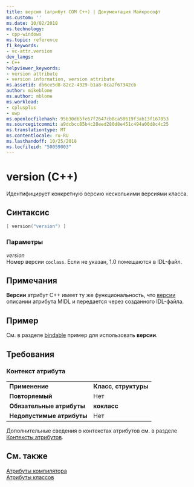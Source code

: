 ```yaml
---
title: версия (атрибут COM C++) | Документация Майкрософт
ms.custom: ''
ms.date: 10/02/2018
ms.technology:
- cpp-windows
ms.topic: reference
f1_keywords:
- vc-attr.version
dev_langs:
- C++
helpviewer_keywords:
- version attribute
- version information, version attribute
ms.assetid: db6ce5d8-82c2-4329-b1a8-8ca2f67342cb
author: mikeblome
ms.author: mblome
ms.workload:
- cplusplus
- uwp
ms.openlocfilehash: 95b30d65fe67f2647cb8ca50619f3ab13f167053
ms.sourcegitcommit: a9dcbcc85b4c28eed280d8e451c494a00d8c4c25
ms.translationtype: MT
ms.contentlocale: ru-RU
ms.lasthandoff: 10/25/2018
ms.locfileid: "50059003"
---
```

# <a name="version-c"></a>version (C++)

Идентифицирует конкретную версию несколькими версиями класса.

## <a name="syntax"></a>Синтаксис

```cpp
[ version("version") ]
```

### <a name="parameters"></a>Параметры

*version*<br/>
Номер версии `coclass`. Если не указан, 1.0 помещаются в IDL-файл.

## <a name="remarks"></a>Примечания

**Версии** атрибут C++ имеет ту же функциональность, что [версии](/windows/desktop/Midl/version) описании атрибута MIDL и передается через созданного IDL-файла.

## <a name="example"></a>Пример

См. в разделе [bindable](bindable.md) пример для использовать **версии**.

## <a name="requirements"></a>Требования

### <a name="attribute-context"></a>Контекст атрибута

|||
|-|-|
|**Применение**|**Класс**, **структуры**|
|**Повторяемый**|Нет|
|**Обязательные атрибуты**|**кокласс**|
|**Недопустимые атрибуты**|Нет|

Дополнительные сведения о контекстах атрибутов см. в разделе [Контексты атрибутов](cpp-attributes-com-net.md#contexts).

## <a name="see-also"></a>См. также

[Атрибуты компилятора](compiler-attributes.md)<br/>
[Атрибуты классов](class-attributes.md)